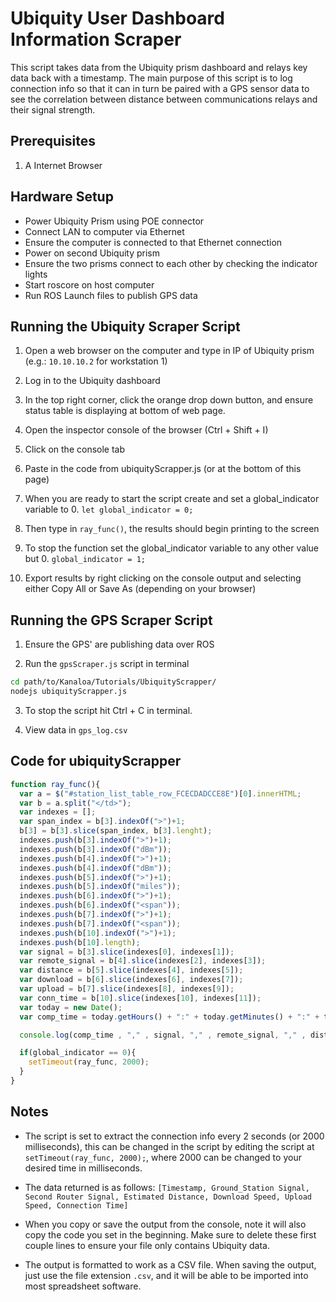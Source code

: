 # Ubiquity User Dashboard Information Scraper
This script takes data from the Ubiquity prism dashboard and relays key data back with a timestamp. The main purpose of this script is to log connection info so that it can in turn be paired with a GPS sensor data to see the correlation between distance between communications relays and their signal strength.

## Prerequisites
1.  A Internet Browser

## Hardware Setup

- Power Ubiquity Prism using POE connector
- Connect LAN to computer via Ethernet
- Ensure the computer is connected to that Ethernet connection
- Power on second Ubiquity prism
- Ensure the two prisms connect to each other by checking the indicator lights
- Start roscore on host computer
- Run ROS Launch files to publish GPS data

## Running the Ubiquity Scraper Script

1) Open a web browser on the computer and type in IP of Ubiquity prism (e.g.: `10.10.10.2` for workstation 1)

2) Log in to the Ubiquity dashboard

3) In the top right corner, click the orange drop down button, and ensure status table is displaying at bottom of web page.

4) Open the inspector console of the browser (Ctrl + Shift + I)

5) Click on the console tab

6) Paste in the code from ubiquityScrapper.js (or at the bottom of this page)

7) When you are ready to start the script create and set a global_indicator variable to 0. `let global_indicator = 0;`

8) Then type in `ray_func()`, the results should begin printing to the screen

9) To stop the function set the global_indicator variable to any other value but 0. `global_indicator = 1;`

10) Export results by right clicking on the console output and selecting either Copy All or Save As (depending on your browser)


## Running the GPS Scraper Script

1) Ensure the GPS' are publishing data over ROS

2) Run the `gpsScraper.js` script in terminal

```bash
cd path/to/Kanaloa/Tutorials/UbiquityScrapper/
nodejs ubiquityScrapper.js
```

3) To stop the script hit Ctrl + C in terminal.

4) View data in `gps_log.csv`


## Code for ubiquityScrapper

```javascript
function ray_func(){
  var a = $("#station_list_table_row_FCECDADCCE8E")[0].innerHTML;
  var b = a.split("</td>");
  var indexes = [];
  var span_index = b[3].indexOf(">")+1;
  b[3] = b[3].slice(span_index, b[3].lenght);
  indexes.push(b[3].indexOf(">")+1);
  indexes.push(b[3].indexOf("dBm"));
  indexes.push(b[4].indexOf(">")+1);
  indexes.push(b[4].indexOf("dBm"));
  indexes.push(b[5].indexOf(">")+1);
  indexes.push(b[5].indexOf("miles"));
  indexes.push(b[6].indexOf(">")+1);
  indexes.push(b[6].indexOf("<span"));
  indexes.push(b[7].indexOf(">")+1);
  indexes.push(b[7].indexOf("<span"));
  indexes.push(b[10].indexOf(">")+1);
  indexes.push(b[10].length);
  var signal = b[3].slice(indexes[0], indexes[1]);
  var remote_signal = b[4].slice(indexes[2], indexes[3]);
  var distance = b[5].slice(indexes[4], indexes[5]);
  var download = b[6].slice(indexes[6], indexes[7]);
  var upload = b[7].slice(indexes[8], indexes[9]);
  var conn_time = b[10].slice(indexes[10], indexes[11]);
  var today = new Date();
  var comp_time = today.getHours() + ":" + today.getMinutes() + ":" + today.getSeconds();

  console.log(comp_time , "," , signal, "," , remote_signal, "," , distance, "," ,download, ",", upload, ",",conn_time);

  if(global_indicator == 0){
    setTimeout(ray_func, 2000);
  }
}
```

## Notes

- The script is set to extract the connection info every 2 seconds (or 2000 milliseconds), this can be changed in the script by editing the script at `setTimeout(ray_func, 2000);`, where 2000 can be changed to your desired time in milliseconds.

- The data returned is as follows: `[Timestamp, Ground_Station Signal, Second Router Signal, Estimated Distance, Download Speed, Upload Speed, Connection Time]`

- When you copy or save the output from the console, note it will also copy the code you set in the beginning. Make sure to delete these first couple lines to ensure your file only contains Ubiquity data.

- The output is formatted to work as a CSV file. When saving the output, just use the file extension `.csv`, and it will be able to be imported into most spreadsheet software.
